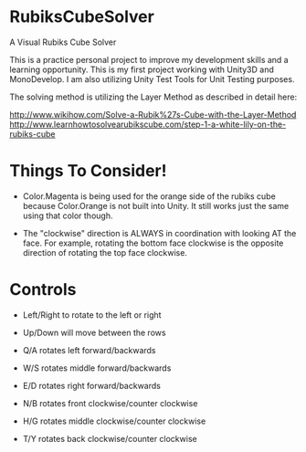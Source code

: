 # RubiksCubeSolver
A Visual Rubiks Cube Solver

This is a practice personal project to improve my development skills and a learning opportunity. This is my first project working with Unity3D and MonoDevelop. I am also utilizing Unity Test Tools for Unit Testing purposes. 

The solving method is utilizing the Layer Method as described in detail here: 

http://www.wikihow.com/Solve-a-Rubik%27s-Cube-with-the-Layer-Method
http://www.learnhowtosolvearubikscube.com/step-1-a-white-lily-on-the-rubiks-cube

# Things To Consider!

* Color.Magenta is being used for the orange side of the rubiks cube because Color.Orange is not built into Unity. It still works just the same using that color though.

* The "clockwise" direction is ALWAYS in coordination with looking AT the face. For example, rotating the bottom face clockwise is the opposite direction of rotating the top face clockwise. 

# Controls

* Left/Right to rotate to the left or right

* Up/Down will move between the rows

* Q/A rotates left forward/backwards

* W/S rotates middle forward/backwards

* E/D rotates right forward/backwards

* N/B rotates front clockwise/counter clockwise

* H/G rotates middle clockwise/counter clockwise

* T/Y rotates back clockwise/counter clockwise
